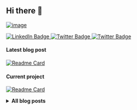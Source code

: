 ## Hi there :wave: 

[![image](https://user-images.githubusercontent.com/53796824/206881453-828ccd7b-1558-4d3d-8a75-0c2830e4de70.png)](https://bressler.xyz)



<div id="badges">
  <a href="https://www.linkedin.com/in/michaelbressler/">
    <img src="https://img.shields.io/badge/-white?style=for-the-badge&logo=linkedin&logoColor=lightgrey" alt="LinkedIn Badge"/>
  </a>
  <a href="https://twitter.com/mibressler">
    <img src="https://img.shields.io/badge/-white?style=for-the-badge&logo=twitter&logoColor=lightgrey" alt="Twitter Badge"/>
  </a>
  <a href="https://twitter.com/mibressler">
    <img src="https://img.shields.io/badge/-white?style=for-the-badge&logo=medium&logoColor=lightgrey" alt="Twitter Badge"/>
  </a>
</div>

####  Latest blog post
[![Readme Card](https://github-readme-stats.vercel.app/api/pin/?username=mibressler&repo=uegr)](https://addendum.blog)

####  Current project
[![Readme Card](https://github-readme-stats.vercel.app/api/pin/?username=mibressler&repo=uegr)](https://github.com/anuraghazra/github-readme-stats)

<details>
    <summary><b>All blog posts</b></summary><br/>
[![Readme Card](https://github-readme-stats.vercel.app/api/pin/?username=mibressler&repo=uegr)](https://github.com/anuraghazra/github-readme-stats)
[![Readme Card](https://github-readme-stats.vercel.app/api/pin/?username=mibressler&repo=uegr)](https://github.com/anuraghazra/github-readme-stats)
[![Readme Card](https://github-readme-stats.vercel.app/api/pin/?username=mibressler&repo=uegr)](https://github.com/anuraghazra/github-readme-stats)
[![Readme Card](https://github-readme-stats.vercel.app/api/pin/?username=mibressler&repo=uegr)](https://github.com/anuraghazra/github-readme-stats)
[![Readme Card](https://github-readme-stats.vercel.app/api/pin/?username=mibressler&repo=uegr)](https://github.com/anuraghazra/github-readme-stats)
[![Readme Card](https://github-readme-stats.vercel.app/api/pin/?username=mibressler&repo=uegr)](https://github.com/anuraghazra/github-readme-stats)

  
</details>
